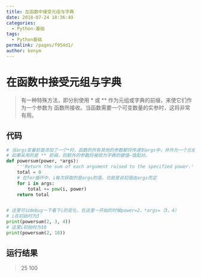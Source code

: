 ```yaml
---
title: 在函数中接受元组与字典
date: 2018-07-24 18:36:49
categories: 
  - Python-基础
tags: 
  - Python基础
permalink: /pages/f954d1/
author: benym
---
```


# 在函数中接受元组与字典

> 有一种特殊方法，即分别使用 * 或 ** 作为元组或字典的前缀，来使它们作为一个参数为
> 函数所接收。当函数需要一个可变数量的实参时，这将非常有用。

## 代码

```python
# 当args变量前面添加了一个*时，函数的所有其他的参数都将传递到args中，并作为一个元组储存
# 如果采用的是 ** 前缀，则额外的参数将被视为字典的键值—值配对。
def powersum(power, *args):
    '''Return the sum of each argument raised to the specified power.'''
    total = 0
    # 在for循环中，i每次获取的是args的值，也就是说初值由args而定
    for i in args:
        total += pow(i, power)
    return total


# 这里可以debug一下看下i的变化，在这里一开始的时候power=2，*args=（3，4）
# i在初始时为3
print(powersum(2, 3, 4))
# 这里i初始时为10
print(powersum(2, 10))
```



## 运行结果

> 25
> 100
